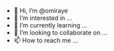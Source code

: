- 👋 Hi, I’m @omiraye
- 👀 I’m interested in ...
- 🌱 I’m currently learning ...
- 💞️ I’m looking to collaborate on ...
- 📫 How to reach me ...

<!---
omiraye/omiraye is a ✨ special ✨ repository because its `README.md` (this file) appears on your GitHub profile.
You can click the Preview link to take a look at your changes.
--->
